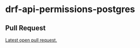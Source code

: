 # drf-api-permissions-postgres

## Pull Request

[Latest open pull request.](https://github.com/HamzaAhmad97/drf-api-permissions-postgres/pull/1)
